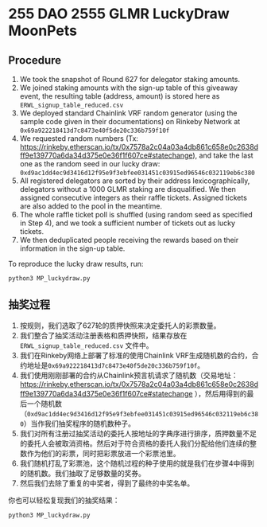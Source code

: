# 255 DAO 2555 GLMR LuckyDraw MoonPets

## Procedure

1. We took the snapshot of Round 627 for delegator staking amounts.
2. We joined staking amounts with the sign-up table of this giveaway event, the resulting table (address, amount) is stored here as `ERWL_signup_table_reduced.csv`
3. We deployed standard Chainlink VRF random generator (using the sample code given in their documentations) on Rinkeby Network at `0x69a922218413d7c8473e40f5de20c336b759f10f`
4. We requested random numbers (Tx: https://rinkeby.etherscan.io/tx/0x7578a2c04a03a4db861c658e0c2638dff9e139770a6da34d375e0e36f1f607ce#statechange), and take the last one as the random seed in our lucky draw: `0xd9ac1dd4ec9d3416d12f95e9f3ebfee031451c03915ed96546c032119eb6c380`
5. All registered delegators are sorted by their address lexicographically, delegators without a 1000 GLMR staking are disqualified. We then assigned consecutive integers as their raffle tickets. Assigned tickets are also added to the pool in the meantime.
6. The whole raffle ticket poll is shuffled (using random seed as specified in Step 4), and we took a sufficient number of tickets out as lucky tickets.
7. We then deduplicated people receiving the rewards based on their information in the sign-up table. 

To reproduce the lucky draw results, run:

```
python3 MP_luckydraw.py
```

## 抽奖过程

1. 按规则，我们选取了627轮的质押快照来决定委托人的彩票数量。
2. 我们整合了抽奖活动注册表格和质押快照，结果存放在 `ERWL_signup_table_reduced.csv` 文件中。
3. 我们在Rinkeby网络上部署了标准的使用Chainlink VRF生成随机数的合约，合约地址是`0x69a922218413d7c8473e40f5de20c336b759f10f`。
4. 我们使用刚刚部署的合约从Chainlink预言机请求了随机数（交易地址：https://rinkeby.etherscan.io/tx/0x7578a2c04a03a4db861c658e0c2638dff9e139770a6da34d375e0e36f1f607ce#statechange ），然后用得到的最后一个随机数（`0xd9ac1dd4ec9d3416d12f95e9f3ebfee031451c03915ed96546c032119eb6c380`）当作我们抽奖程序的随机数种子。
5. 我们对所有注册过抽奖活动的委托人按地址的字典序进行排序，质押数量不足的委托人会被取消资格。然后对于符合资格的委托人我们分配给他们连续的整数作为他们的彩票，同时把彩票放进一个彩票池里。
6. 我们随机打乱了彩票池，这个随机过程的种子使用的就是我们在步骤4中得到的随机数。我们抽取了足够数量的奖券。
7. 然后我们去除了重复的中奖者，得到了最终的中奖名单。

你也可以轻松复现我们的抽奖结果：

```
python3 MP_luckydraw.py
```